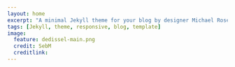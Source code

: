 ```yaml
---
layout: home
excerpt: "A minimal Jekyll theme for your blog by designer Michael Rose."
tags: [Jekyll, theme, responsive, blog, template]
image:
  feature: dedissel-main.png
  credit: SebM
  creditlink: 
---
```

